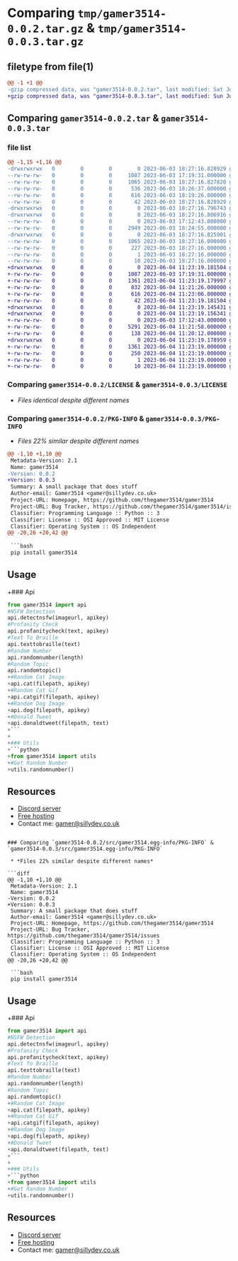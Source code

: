 # Comparing `tmp/gamer3514-0.0.2.tar.gz` & `tmp/gamer3514-0.0.3.tar.gz`

## filetype from file(1)

```diff
@@ -1 +1 @@
-gzip compressed data, was "gamer3514-0.0.2.tar", last modified: Sat Jun  3 18:27:16 2023, max compression
+gzip compressed data, was "gamer3514-0.0.3.tar", last modified: Sun Jun  4 11:23:19 2023, max compression
```

## Comparing `gamer3514-0.0.2.tar` & `gamer3514-0.0.3.tar`

### file list

```diff
@@ -1,15 +1,16 @@
-drwxrwxrwx   0        0        0        0 2023-06-03 18:27:16.828929 gamer3514-0.0.2/
--rw-rw-rw-   0        0        0     1087 2023-06-03 17:19:31.000000 gamer3514-0.0.2/LICENSE
--rw-rw-rw-   0        0        0     1065 2023-06-03 18:27:16.827820 gamer3514-0.0.2/PKG-INFO
--rw-rw-rw-   0        0        0      536 2023-06-03 18:26:37.000000 gamer3514-0.0.2/README.md
--rw-rw-rw-   0        0        0      616 2023-06-03 18:19:26.000000 gamer3514-0.0.2/pyproject.toml
--rw-rw-rw-   0        0        0       42 2023-06-03 18:27:16.828929 gamer3514-0.0.2/setup.cfg
-drwxrwxrwx   0        0        0        0 2023-06-03 18:27:16.796743 gamer3514-0.0.2/src/
-drwxrwxrwx   0        0        0        0 2023-06-03 18:27:16.806916 gamer3514-0.0.2/src/gamer3514/
--rw-rw-rw-   0        0        0        0 2023-06-03 17:12:43.000000 gamer3514-0.0.2/src/gamer3514/__init__.py
--rw-rw-rw-   0        0        0     2949 2023-06-03 18:24:55.000000 gamer3514-0.0.2/src/gamer3514/api.py
-drwxrwxrwx   0        0        0        0 2023-06-03 18:27:16.825901 gamer3514-0.0.2/src/gamer3514.egg-info/
--rw-rw-rw-   0        0        0     1065 2023-06-03 18:27:16.000000 gamer3514-0.0.2/src/gamer3514.egg-info/PKG-INFO
--rw-rw-rw-   0        0        0      227 2023-06-03 18:27:16.000000 gamer3514-0.0.2/src/gamer3514.egg-info/SOURCES.txt
--rw-rw-rw-   0        0        0        1 2023-06-03 18:27:16.000000 gamer3514-0.0.2/src/gamer3514.egg-info/dependency_links.txt
--rw-rw-rw-   0        0        0       10 2023-06-03 18:27:16.000000 gamer3514-0.0.2/src/gamer3514.egg-info/top_level.txt
+drwxrwxrwx   0        0        0        0 2023-06-04 11:23:19.181504 gamer3514-0.0.3/
+-rw-rw-rw-   0        0        0     1087 2023-06-03 17:19:31.000000 gamer3514-0.0.3/LICENSE
+-rw-rw-rw-   0        0        0     1361 2023-06-04 11:23:19.179997 gamer3514-0.0.3/PKG-INFO
+-rw-rw-rw-   0        0        0      832 2023-06-04 11:21:26.000000 gamer3514-0.0.3/README.md
+-rw-rw-rw-   0        0        0      616 2023-06-04 11:23:06.000000 gamer3514-0.0.3/pyproject.toml
+-rw-rw-rw-   0        0        0       42 2023-06-04 11:23:19.181504 gamer3514-0.0.3/setup.cfg
+drwxrwxrwx   0        0        0        0 2023-06-04 11:23:19.145431 gamer3514-0.0.3/src/
+drwxrwxrwx   0        0        0        0 2023-06-04 11:23:19.156341 gamer3514-0.0.3/src/gamer3514/
+-rw-rw-rw-   0        0        0        0 2023-06-03 17:12:43.000000 gamer3514-0.0.3/src/gamer3514/__init__.py
+-rw-rw-rw-   0        0        0     5291 2023-06-04 11:21:58.000000 gamer3514-0.0.3/src/gamer3514/api.py
+-rw-rw-rw-   0        0        0      138 2023-06-04 11:20:12.000000 gamer3514-0.0.3/src/gamer3514/utils.py
+drwxrwxrwx   0        0        0        0 2023-06-04 11:23:19.178959 gamer3514-0.0.3/src/gamer3514.egg-info/
+-rw-rw-rw-   0        0        0     1361 2023-06-04 11:23:19.000000 gamer3514-0.0.3/src/gamer3514.egg-info/PKG-INFO
+-rw-rw-rw-   0        0        0      250 2023-06-04 11:23:19.000000 gamer3514-0.0.3/src/gamer3514.egg-info/SOURCES.txt
+-rw-rw-rw-   0        0        0        1 2023-06-04 11:23:19.000000 gamer3514-0.0.3/src/gamer3514.egg-info/dependency_links.txt
+-rw-rw-rw-   0        0        0       10 2023-06-04 11:23:19.000000 gamer3514-0.0.3/src/gamer3514.egg-info/top_level.txt
```

### Comparing `gamer3514-0.0.2/LICENSE` & `gamer3514-0.0.3/LICENSE`

 * *Files identical despite different names*

### Comparing `gamer3514-0.0.2/PKG-INFO` & `gamer3514-0.0.3/PKG-INFO`

 * *Files 22% similar despite different names*

```diff
@@ -1,10 +1,10 @@
 Metadata-Version: 2.1
 Name: gamer3514
-Version: 0.0.2
+Version: 0.0.3
 Summary: A small package that does stuff
 Author-email: Gamer3514 <gamer@sillydev.co.uk>
 Project-URL: Homepage, https://github.com/thegamer3514/gamer3514
 Project-URL: Bug Tracker, https://github.com/thegamer3514/gamer3514/issues
 Classifier: Programming Language :: Python :: 3
 Classifier: License :: OSI Approved :: MIT License
 Classifier: Operating System :: OS Independent
@@ -20,26 +20,42 @@
 
 ```bash
 pip install gamer3514
 ```
 
 ## Usage
 
+### Api
 ```python
 from gamer3514 import api
 #NSFW Detection
 api.detectnsfw(imageurl, apikey)
 #Profanity Check
 api.profanitycheck(text, apikey)
 #Text To Braille
 api.texttobraille(text)
 #Random Number
 api.randomnumber(length)
 #Random Topic
 api.randomtopic()
+#Random Cat Image
+api.cat(filepath, apikey)
+#Random Cat Gif
+api.catgif(filepath, apikey)
+#Random Dog Image
+api.dog(filepath, apikey)
+#Donald Tweet
+api.donaldtweet(filepath, text)
+```
+
+### Utils
+```python
+from gamer3514 import utils
+#Get Random Number
+utils.randomnumber()
 ```
 
 ## Resources
 
 - [Discord server](https://discord.gg/3qvpkgWSbF)
 - [Free hosting](https://panel.sillydev.co.uk)
 - Contact me: gamer@sillydev.co.uk
```

### Comparing `gamer3514-0.0.2/src/gamer3514.egg-info/PKG-INFO` & `gamer3514-0.0.3/src/gamer3514.egg-info/PKG-INFO`

 * *Files 22% similar despite different names*

```diff
@@ -1,10 +1,10 @@
 Metadata-Version: 2.1
 Name: gamer3514
-Version: 0.0.2
+Version: 0.0.3
 Summary: A small package that does stuff
 Author-email: Gamer3514 <gamer@sillydev.co.uk>
 Project-URL: Homepage, https://github.com/thegamer3514/gamer3514
 Project-URL: Bug Tracker, https://github.com/thegamer3514/gamer3514/issues
 Classifier: Programming Language :: Python :: 3
 Classifier: License :: OSI Approved :: MIT License
 Classifier: Operating System :: OS Independent
@@ -20,26 +20,42 @@
 
 ```bash
 pip install gamer3514
 ```
 
 ## Usage
 
+### Api
 ```python
 from gamer3514 import api
 #NSFW Detection
 api.detectnsfw(imageurl, apikey)
 #Profanity Check
 api.profanitycheck(text, apikey)
 #Text To Braille
 api.texttobraille(text)
 #Random Number
 api.randomnumber(length)
 #Random Topic
 api.randomtopic()
+#Random Cat Image
+api.cat(filepath, apikey)
+#Random Cat Gif
+api.catgif(filepath, apikey)
+#Random Dog Image
+api.dog(filepath, apikey)
+#Donald Tweet
+api.donaldtweet(filepath, text)
+```
+
+### Utils
+```python
+from gamer3514 import utils
+#Get Random Number
+utils.randomnumber()
 ```
 
 ## Resources
 
 - [Discord server](https://discord.gg/3qvpkgWSbF)
 - [Free hosting](https://panel.sillydev.co.uk)
 - Contact me: gamer@sillydev.co.uk
```

